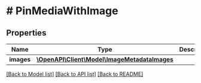 # # PinMediaWithImage

## Properties

Name | Type | Description | Notes
------------ | ------------- | ------------- | -------------
**images** | [**\OpenAPI\Client\Model\ImageMetadataImages**](ImageMetadataImages.md) |  | [optional]

[[Back to Model list]](../../README.md#models) [[Back to API list]](../../README.md#endpoints) [[Back to README]](../../README.md)
